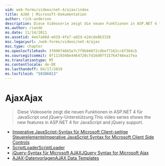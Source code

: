 ```yaml
---
uid: web-forms/videos/net-4/ajax/index
title: AJAX | Microsoft-Dokumentation
author: rick-anderson
description: Diese Videoserie zeigt die neuen Funktionen in ASP.NET 4 für JavaScript und jQuery-Unterstützung.
ms.author: riande
ms.date: 11/14/2011
ms.assetid: 4ee7a86d-e619-4fe7-ad2d-e24cde8b3158
msc.legacyurl: /web-forms/videos/net-4/ajax
msc.type: chapter
ms.openlocfilehash: 3f090f46b5e7c7f9b046f2cdbef7162cc6f364cb
ms.sourcegitcommit: 0f1119340e4464720cfd16d0ff15764746ea1fea
ms.translationtype: MT
ms.contentlocale: de-DE
ms.lasthandoff: 04/17/2019
ms.locfileid: "59386813"
---
```

# <a name="ajax"></a><span data-ttu-id="99759-103">Ajax</span><span class="sxs-lookup"><span data-stu-id="99759-103">Ajax</span></span>

> <span data-ttu-id="99759-104">Diese Videoserie zeigt die neuen Funktionen in ASP.NET 4 für JavaScript und jQuery-Unterstützung.</span><span class="sxs-lookup"><span data-stu-id="99759-104">This video series shows the new features in ASP.NET 4 for JavaScript and jQuery support.</span></span>


- [<span data-ttu-id="99759-105">Imperative JavaScript-Syntax für Microsoft Client-seitige Steuerelemente</span><span class="sxs-lookup"><span data-stu-id="99759-105">Imperative JavaScript Syntax for Microsoft Client Side Controls</span></span>](aspnet-4-quick-hit-imperative-javascript-syntax-for-microsoft-client-side-controls.md)
- [<span data-ttu-id="99759-106">ScriptLoader</span><span class="sxs-lookup"><span data-stu-id="99759-106">ScriptLoader</span></span>](aspnet-4-quick-hit-the-scriptloader.md)
- [<span data-ttu-id="99759-107">jQuery-Syntax für Microsoft AJAX</span><span class="sxs-lookup"><span data-stu-id="99759-107">JQuery Syntax for Microsoft Ajax</span></span>](aspnet-4-quick-hit-jquery-syntax-for-microsoft-ajax.md)
- [<span data-ttu-id="99759-108">AJAX-Datenvorlagen</span><span class="sxs-lookup"><span data-stu-id="99759-108">AJAX Data Templates</span></span>](aspnet-4-quick-hit-ajax-data-templates.md)
